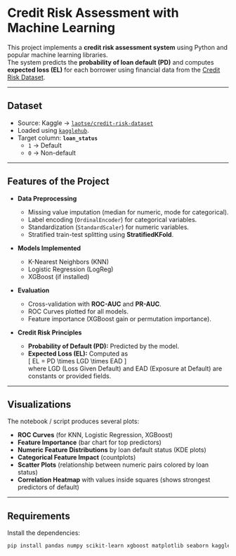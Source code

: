 # Credit Risk Assessment with Machine Learning

This project implements a **credit risk assessment system** using Python and popular machine learning libraries.  
The system predicts the **probability of loan default (PD)** and computes **expected loss (EL)** for each borrower using financial data from the [Credit Risk Dataset](https://www.kaggle.com/datasets/laotse/credit-risk-dataset).

---

## Dataset
- Source: Kaggle → [`laotse/credit-risk-dataset`](https://www.kaggle.com/datasets/laotse/credit-risk-dataset)  
- Loaded using [`kagglehub`](https://github.com/Kaggle/kagglehub).  
- Target column: **`loan_status`**  
  - `1` → Default  
  - `0` → Non-default  

---

## Features of the Project
- **Data Preprocessing**
  - Missing value imputation (median for numeric, mode for categorical).
  - Label encoding (`OrdinalEncoder`) for categorical variables.
  - Standardization (`StandardScaler`) for numeric variables.
  - Stratified train-test splitting using **StratifiedKFold**.

- **Models Implemented**
  - K-Nearest Neighbors (KNN)  
  - Logistic Regression (LogReg)  
  - XGBoost (if installed)  

- **Evaluation**
  - Cross-validation with **ROC-AUC** and **PR-AUC**.
  - ROC Curves plotted for all models.
  - Feature importance (XGBoost gain or permutation importance).

- **Credit Risk Principles**
  - **Probability of Default (PD):** Predicted by the model.  
  - **Expected Loss (EL):** Computed as  
    \[
    EL = PD \times LGD \times EAD
    \]  
    where LGD (Loss Given Default) and EAD (Exposure at Default) are constants or provided fields.

---

## Visualizations
The notebook / script produces several plots:

- **ROC Curves** (for KNN, Logistic Regression, XGBoost)  
- **Feature Importance** (bar chart for top predictors)  
- **Numeric Feature Distributions** by loan default status (KDE plots)  
- **Categorical Feature Impact** (countplots)  
- **Scatter Plots** (relationship between numeric pairs colored by loan status)  
- **Correlation Heatmap** with values inside squares (shows strongest predictors of default)  

---

## Requirements
Install the dependencies:
```bash
pip install pandas numpy scikit-learn xgboost matplotlib seaborn kagglehub
